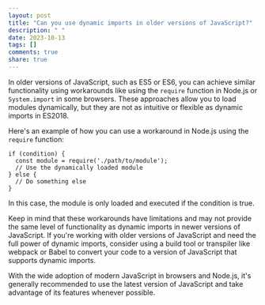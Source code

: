 ```yaml
---
layout: post
title: "Can you use dynamic imports in older versions of JavaScript?"
description: " "
date: 2023-10-13
tags: []
comments: true
share: true
---
```


In older versions of JavaScript, such as ES5 or ES6, you can achieve similar functionality using workarounds like using the `require` function in Node.js or `System.import` in some browsers. These approaches allow you to load modules dynamically, but they are not as intuitive or flexible as dynamic imports in ES2018.

Here's an example of how you can use a workaround in Node.js using the `require` function:

```
if (condition) {
  const module = require('./path/to/module');
  // Use the dynamically loaded module
} else {
  // Do something else
}
```

In this case, the module is only loaded and executed if the condition is true.

Keep in mind that these workarounds have limitations and may not provide the same level of functionality as dynamic imports in newer versions of JavaScript. If you're working with older versions of JavaScript and need the full power of dynamic imports, consider using a build tool or transpiler like webpack or Babel to convert your code to a version of JavaScript that supports dynamic imports.

With the wide adoption of modern JavaScript in browsers and Node.js, it's generally recommended to use the latest version of JavaScript and take advantage of its features whenever possible.